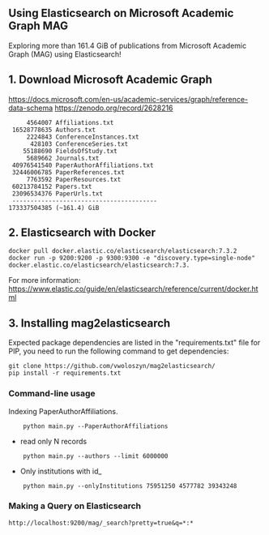 
## Using Elasticsearch on Microsoft Academic Graph MAG
Exploring more than 161.4 GiB of publications from Microsoft Academic Graph (MAG) using Elasticsearch!


## 1. Download Microsoft Academic Graph

https://docs.microsoft.com/en-us/academic-services/graph/reference-data-schema
https://zenodo.org/record/2628216

```
     4564007 Affiliations.txt
 16528778635 Authors.txt
     2224843 ConferenceInstances.txt
      428103 ConferenceSeries.txt
    55188690 FieldsOfStudy.txt
     5689662 Journals.txt
 40976541540 PaperAuthorAffiliations.txt
 32446006785 PaperReferences.txt
     7763592 PaperResources.txt
 60213784152 Papers.txt
 23096534376 PaperUrls.txt
 ----------------------------------------
173337504385 (~161.4) GiB
```

## 2. Elasticsearch with Docker
```
docker pull docker.elastic.co/elasticsearch/elasticsearch:7.3.2
docker run -p 9200:9200 -p 9300:9300 -e "discovery.type=single-node" docker.elastic.co/elasticsearch/elasticsearch:7.3.
```

For more information: https://www.elastic.co/guide/en/elasticsearch/reference/current/docker.html

## 3. Installing mag2elasticsearch

Expected package dependencies are listed in the "requirements.txt" file for PIP, you need to run the following command to get dependencies:
```
git clone https://github.com/vwoloszyn/mag2elasticsearch/
pip install -r requirements.txt
```

### Command-line usage
Indexing PaperAuthorAffiliations.
```
    python main.py --PaperAuthorAffiliations
```
- read only N records
```
    python main.py --authors --limit 6000000
```
- Only institutions with id_
```
    python main.py --onlyInstitutions 75951250 4577782 39343248 
```

### Making a Query on Elasticsearch

```
http://localhost:9200/mag/_search?pretty=true&q=*:*
```
